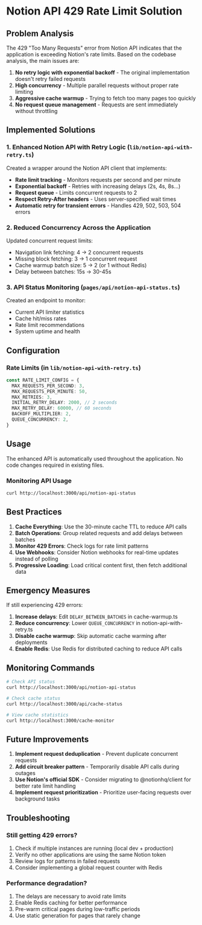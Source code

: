# Notion API 429 Rate Limit Solution

## Problem Analysis

The 429 "Too Many Requests" error from Notion API indicates that the application is exceeding Notion's rate limits. Based on the codebase analysis, the main issues are:

1. **No retry logic with exponential backoff** - The original implementation doesn't retry failed requests
2. **High concurrency** - Multiple parallel requests without proper rate limiting
3. **Aggressive cache warmup** - Trying to fetch too many pages too quickly
4. **No request queue management** - Requests are sent immediately without throttling

## Implemented Solutions

### 1. Enhanced Notion API with Retry Logic (`lib/notion-api-with-retry.ts`)

Created a wrapper around the Notion API client that implements:

- **Rate limit tracking** - Monitors requests per second and per minute
- **Exponential backoff** - Retries with increasing delays (2s, 4s, 8s...)
- **Request queue** - Limits concurrent requests to 2
- **Respect Retry-After headers** - Uses server-specified wait times
- **Automatic retry for transient errors** - Handles 429, 502, 503, 504 errors

### 2. Reduced Concurrency Across the Application

Updated concurrent request limits:
- Navigation link fetching: 4 → 2 concurrent requests
- Missing block fetching: 3 → 1 concurrent request
- Cache warmup batch size: 5 → 2 (or 1 without Redis)
- Delay between batches: 15s → 30-45s

### 3. API Status Monitoring (`pages/api/notion-api-status.ts`)

Created an endpoint to monitor:
- Current API limiter statistics
- Cache hit/miss rates
- Rate limit recommendations
- System uptime and health

## Configuration

### Rate Limits (in `lib/notion-api-with-retry.ts`)

```typescript
const RATE_LIMIT_CONFIG = {
  MAX_REQUESTS_PER_SECOND: 3,
  MAX_REQUESTS_PER_MINUTE: 50,
  MAX_RETRIES: 3,
  INITIAL_RETRY_DELAY: 2000, // 2 seconds
  MAX_RETRY_DELAY: 60000, // 60 seconds
  BACKOFF_MULTIPLIER: 2,
  QUEUE_CONCURRENCY: 2,
}
```

## Usage

The enhanced API is automatically used throughout the application. No code changes required in existing files.

### Monitoring API Usage

```bash
curl http://localhost:3000/api/notion-api-status
```

## Best Practices

1. **Cache Everything**: Use the 30-minute cache TTL to reduce API calls
2. **Batch Operations**: Group related requests and add delays between batches
3. **Monitor 429 Errors**: Check logs for rate limit patterns
4. **Use Webhooks**: Consider Notion webhooks for real-time updates instead of polling
5. **Progressive Loading**: Load critical content first, then fetch additional data

## Emergency Measures

If still experiencing 429 errors:

1. **Increase delays**: Edit `DELAY_BETWEEN_BATCHES` in cache-warmup.ts
2. **Reduce concurrency**: Lower `QUEUE_CONCURRENCY` in notion-api-with-retry.ts
3. **Disable cache warmup**: Skip automatic cache warming after deployments
4. **Enable Redis**: Use Redis for distributed caching to reduce API calls

## Monitoring Commands

```bash
# Check API status
curl http://localhost:3000/api/notion-api-status

# Check cache status
curl http://localhost:3000/api/cache-status

# View cache statistics
curl http://localhost:3000/cache-monitor
```

## Future Improvements

1. **Implement request deduplication** - Prevent duplicate concurrent requests
2. **Add circuit breaker pattern** - Temporarily disable API calls during outages
3. **Use Notion's official SDK** - Consider migrating to @notionhq/client for better rate limit handling
4. **Implement request prioritization** - Prioritize user-facing requests over background tasks

## Troubleshooting

### Still getting 429 errors?

1. Check if multiple instances are running (local dev + production)
2. Verify no other applications are using the same Notion token
3. Review logs for patterns in failed requests
4. Consider implementing a global request counter with Redis

### Performance degradation?

1. The delays are necessary to avoid rate limits
2. Enable Redis caching for better performance
3. Pre-warm critical pages during low-traffic periods
4. Use static generation for pages that rarely change